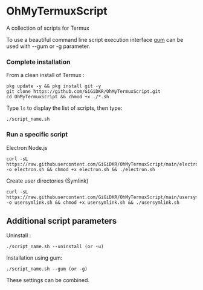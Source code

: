 # OhMyTermuxScript
A collection of scripts for Termux

To use a beautiful command line script execution interface [gum](https://github.com/charmbracelet/gum) can be used with --gum or -g parameter.

### Complete installation 

From a clean install of Termux :
````
pkg update -y && pkg install git -y
git clone https://github.com/GiGiDKR/OhMyTermuxScript.git
cd OhMyTermuxScript && chmod +x ./*.sh
````
Type `ls` to display the list of scripts, then type: 
````
./script_name.sh 
````


### Run a specific script 

Electron Node.js
````
curl -sL https://raw.githubusercontent.com/GiGiDKR/OhMyTermuxScript/main/electron.sh -o electron.sh && chmod +x electron.sh && ./electron.sh
````

Create user directories (Symlink) 
````
curl -sL https://raw.githubusercontent.com/GiGiDKR/OhMyTermuxScript/main/usersymlink.sh -o usersymlink.sh && chmod +x usersymlink.sh && ./usersymlink.sh
````

## Additional script parameters
Uninstall :
````
./script_name.sh --uninstall (or -u)
````
Installation using gum: 
````
./script_name.sh --gum (or -g)
````
These settings can be combined. 

